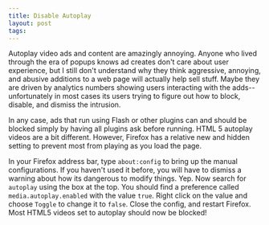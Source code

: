 ```yaml
---
title: Disable Autoplay
layout: post
tags:
---
```


Autoplay video ads and content are amazingly annoying. 
Anyone who lived through the era of popups knows ad creates don't care about user experience, but I still don't understand why they think aggressive, annoying, and abusive additions to a web page will actually help sell stuff. 
Maybe they are driven by analytics numbers showing users interacting with the adds--unfortunately in most cases its users trying to figure out how to block, disable, and dismiss the intrusion. 

In any case, ads that run using Flash or other plugins can and should be blocked simply by having all plugins ask before running. HTML 5 autoplay videos are a bit different. However, Firefox has a relative new and hidden setting to prevent most from playing as you load the page. 

In your Firefox address bar, type `about:config` to bring up the manual configurations. If you haven't used it before, you will have to dismiss a warning about how its dangerous to modify things. Yep. 
Now search for `autoplay` using the box at the top. You should find a preference called `media.autoplay.enabled` with the value `true`. Right click on the value and choose `Toggle` to change it to `false`. 
Close the config, and restart Firefox.
Most HTML5 videos set to autoplay should now be blocked! 